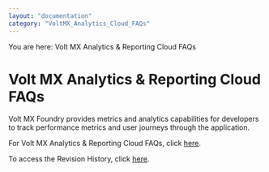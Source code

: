```yaml
---
layout: "documentation"
category: "VoltMX_Analytics_Cloud_FAQs"
---
```

                            

You are here: Volt MX Analytics & Reporting Cloud FAQs

Volt MX  Analytics & Reporting Cloud FAQs
=====================================

Volt MX  Foundry provides metrics and analytics capabilities for developers to track performance metrics and user journeys through the application.

For Volt MX Analytics & Reporting Cloud FAQs, click [here](https://support.hcltechsw.com/csm?id=kb_article&sysparm_article=KB0083583).

To access the Revision History, click [here](Revision_History.html).
